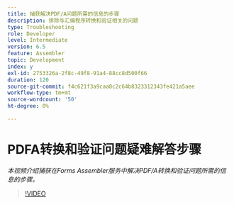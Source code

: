 ```yaml
---
title: 捕获解决PDF/A问题所需的信息的步骤
description: 排除与汇编程序转换和验证相关的问题
type: Troubleshooting
role: Developer
level: Intermediate
version: 6.5
feature: Assembler
topic: Development
index: y
exl-id: 2753326a-2f8c-49f8-91a4-88cc8d500f66
duration: 120
source-git-commit: f4c621f3a9caa8c2c64b8323312343fe421a5aee
workflow-type: tm+mt
source-wordcount: '50'
ht-degree: 0%

---
```


# PDFA转换和验证问题疑难解答步骤

*本视频介绍捕获在Forms Assembler服务中解决PDF/A转换和验证问题所需的信息的步骤。*

>[!VIDEO](https://video.tv.adobe.com/v/335518?quality=12&learn=on)
